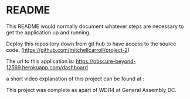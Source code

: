 # README

This README would normally document whatever steps are necessary to get the
application up and running.

Deploy this repository down from git hub to have access to the source code. (https://github.com/mitchellcarroll/project-2)

The url to this application is: https://obscure-beyond-12569.herokuapp.com/dashboard

a short video explanation of this project can be found at :

This project was complete as apart of WDI14 at General Assembly DC.
